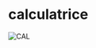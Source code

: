 # calculatrice

![CAL](https://user-images.githubusercontent.com/116212206/200944497-22708240-b0a9-4e8a-86ab-0471d5f0b991.png)

